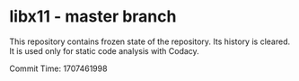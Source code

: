 # libx11 - master branch

This repository contains frozen state of the repository.
Its history is cleared. It is used only for static code
analysis with Codacy.

Commit Time: 1707461998